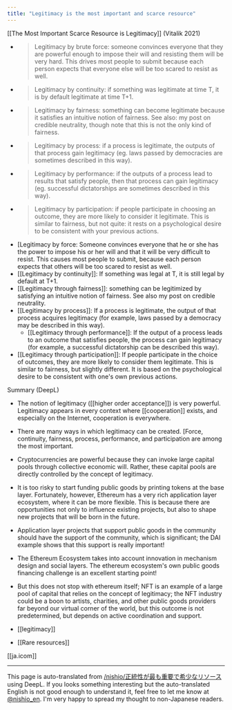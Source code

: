 ```yaml
---
title: "Legitimacy is the most important and scarce resource"
---
```


[[The Most Important Scarce Resource is Legitimacy]] (Vitalik 2021)

- > Legitimacy by brute force: someone convinces everyone that they are powerful enough to impose their will and resisting them will be very hard. This drives most people to submit because each person expects that everyone else will be too scared to resist as well.
- > Legitimacy by continuity: if something was legitimate at time T, it is by default legitimate at time T+1.
- > Legitimacy by fairness: something can become legitimate because it satisfies an intuitive notion of fairness. See also: my post on credible neutrality, though note that this is not the only kind of fairness.
- > Legitimacy by process: if a process is legitimate, the outputs of that process gain legitimacy (eg. laws passed by democracies are sometimes described in this way).
- > Legitimacy by performance: if the outputs of a process lead to results that satisfy people, then that process can gain legitimacy (eg. successful dictatorships are sometimes described in this way).
- > Legitimacy by participation: if people participate in choosing an outcome, they are more likely to consider it legitimate. This is similar to fairness, but not quite: it rests on a psychological desire to be consistent with your previous actions.
- [Legitimacy by force: Someone convinces everyone that he or she has the power to impose his or her will and that it will be very difficult to resist. This causes most people to submit, because each person expects that others will be too scared to resist as well.
- [[Legitimacy by continuity]]: If something was legal at T, it is still legal by default at T+1.
- [[Legitimacy through fairness]]: something can be legitimized by satisfying an intuitive notion of fairness. See also my post on credible neutrality.
- [[Legitimacy by process]]: If a process is legitimate, the output of that process acquires legitimacy (for example, laws passed by a democracy may be described in this way).
    - [[Legitimacy through performance]]: If the output of a process leads to an outcome that satisfies people, the process can gain legitimacy (for example, a successful dictatorship can be described this way).
- [[Legitimacy through participation]]: If people participate in the choice of outcomes, they are more likely to consider them legitimate. This is similar to fairness, but slightly different. It is based on the psychological desire to be consistent with one's own previous actions.

Summary (DeepL)
- The notion of legitimacy ([[higher order acceptance]]) is very powerful. Legitimacy appears in every context where [[cooperation]] exists, and especially on the Internet, cooperation is everywhere.
- There are many ways in which legitimacy can be created. [Force, continuity, fairness, process, performance, and participation are among the most important.
- Cryptocurrencies are powerful because they can invoke large capital pools through collective economic will. Rather, these capital pools are directly controlled by the concept of legitimacy.
- It is too risky to start funding public goods by printing tokens at the base layer. Fortunately, however, Ethereum has a very rich application layer ecosystem, where it can be more flexible. This is because there are opportunities not only to influence existing projects, but also to shape new projects that will be born in the future.
- Application layer projects that support public goods in the community should have the support of the community, which is significant; the DAI example shows that this support is really important!
- The Ethereum Ecosystem takes into account innovation in mechanism design and social layers. The ethereum ecosystem's own public goods financing challenge is an excellent starting point!
- But this does not stop with ethereum itself; NFT is an example of a large pool of capital that relies on the concept of legitimacy; the NFT industry could be a boon to artists, charities, and other public goods providers far beyond our virtual corner of the world, but this outcome is not predetermined, but depends on active coordination and support.

- [[legitimacy]]
- [[Rare resources]]

[[ja.icom]]

---
This page is auto-translated from [/nishio/正統性が最も重要で希少なリソース](https://scrapbox.io/nishio/正統性が最も重要で希少なリソース) using DeepL. If you looks something interesting but the auto-translated English is not good enough to understand it, feel free to let me know at [@nishio_en](https://twitter.com/nishio_en). I'm very happy to spread my thought to non-Japanese readers.